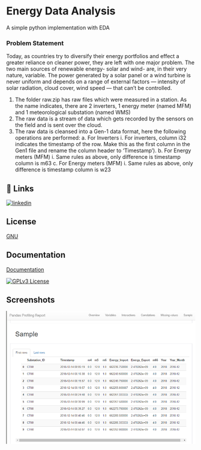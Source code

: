 # **Energy Data Analysis**

A simple python implementation with EDA

### **Problem Statement**

Today, as countries try to diversify their energy portfolios and effect a greater reliance on
cleaner power, they are left with one major problem. The two main sources of renewable
energy- solar and wind- are, in their very nature, variable. The power generated by a solar
panel or a wind turbine is never uniform and depends on a range of external factors —
intensity of solar radiation, cloud cover, wind speed — that can’t be controlled.
1. The folder raw.zip has raw files which were measured in a station. As the name
indicates, there are 2 inverters, 1 energy meter (named MFM) and 1 meteorological
substation (named WMS)
2. The raw data is a stream of data which gets recorded by the sensors on the field and
is
sent over the cloud.
3. The raw data is cleansed into a Gen-1 data format, here the following operations are
performed:
a. For Inverters
i. For inverters, column i32 indicates the timestamp of the row. Make this as the first
column in
the Gen1 file and rename the column header to ‘Timestamp’).
b. For Energy meters (MFM)
i. Same rules as above, only difference is timestamp column is m63
c. For Energy meters (MFM)
i. Same rules as above, only difference is timestamp column is w23



## 🔗 Links

[![linkedin](https://img.shields.io/badge/linkedin-0A66C2?style=for-the-badge&logo=linkedin&logoColor=white)](https://www.linkedin.com/)


## License

[GNU](https://choosealicense.com/licenses/gpl-3.0/)


## Documentation

[Documentation](https://linktodocumentation)




[![GPLv3 License](https://img.shields.io/badge/License-GPL%20v3-yellow.svg)](https://opensource.org/licenses/)


## Screenshots

![App Screenshot](https://github.com/Yashwanth1119/Energy-Data-Analysis/blob/main/Worksheet/eda-5.PNG)

